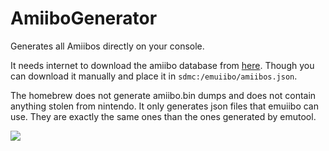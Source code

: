 # AmiiboGenerator
Generates all Amiibos directly on your console.

It needs internet to download the amiibo database from [here](https://www.amiiboapi.com/api/amiibo/). Though you can download it manually and place it in `sdmc:/emuiibo/amiibos.json`.

The homebrew does not generate amiibo.bin dumps and does not contain anything stolen from nintendo.
It only generates json files that emuiibo can use. They are exactly the same ones than the ones generated by emutool.

<img src="https://gbatemp.net/attachments/2022102315583600-3f45637d5c7801e066e1565e15d313f7-jpg.333476/">
